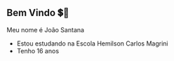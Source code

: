 ## Bem Vindo 💲🥇

Meu nome é João Santana

- Estou estudando na Escola Hemilson Carlos Magrini
- Tenho 16 anos
